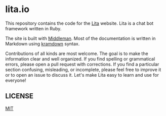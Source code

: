 # lita.io

This repository contains the code for the [Lita](https://www.lita.io/) website. Lita is a chat bot framework written in Ruby.

The site is built with [Middleman](https://middlemanapp.com/). Most of the documentation is written in Markdown using [kramdown](http://kramdown.gettalong.org/) syntax.

Contributions of all kinds are most welcome. The goal is to make the information clear and well organized. If you find spelling or grammatical errors, please open a pull request with corrections. If you find a particular section confusing, misleading, or incomplete, please feel free to improve it or to open an issue to discuss it. Let's make Lita easy to learn and use for everyone!

## LICENSE

[MIT](http://opensource.org/licenses/MIT)
